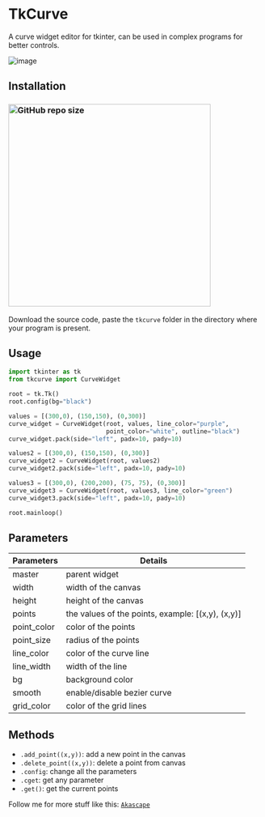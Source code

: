 # TkCurve
A curve widget editor for tkinter, can be used in complex programs for better controls.

![image](https://github.com/Akascape/TkCurve/assets/89206401/b4cd7314-b899-4244-b4ee-1ff25355ba7c)

## Installation
### [<img alt="GitHub repo size" src="https://img.shields.io/github/repo-size/Akascape/TkCurve?&color=white&label=Download%20Source%20Code&logo=Python&logoColor=yellow&style=for-the-badge"  width="400">](https://github.com/Akascape/TkCurve/archive/refs/heads/main.zip)

Download the source code, paste the `tkcurve` folder in the directory where your program is present.

## Usage
```python
import tkinter as tk
from tkcurve import CurveWidget

root = tk.Tk()
root.config(bg="black")

values = [(300,0), (150,150), (0,300)]
curve_widget = CurveWidget(root, values, line_color="purple",
                           point_color="white", outline="black")
curve_widget.pack(side="left", padx=10, pady=10)

values2 = [(300,0), (150,150), (0,300)]
curve_widget2 = CurveWidget(root, values2)
curve_widget2.pack(side="left", padx=10, pady=10)

values3 = [(300,0), (200,200), (75, 75), (0,300)]
curve_widget3 = CurveWidget(root, values3, line_color="green")
curve_widget3.pack(side="left", padx=10, pady=10)

root.mainloop()
```

## Parameters
| Parameters | Details |
|--------|----------|
| master	| parent widget |
| width | width of the canvas |
| height | height of the canvas |
| points | the values of the points, example: [(x,y), (x,y)] |
| point_color | color of the points |
| point_size | radius of the points |
| line_color | color of the curve line |
| line_width | width of the line |
| bg | background color |
| smooth | enable/disable bezier curve |
| grid_color | color of the grid lines |

## Methods
- `.add_point((x,y))`: add a new point in the canvas
- `.delete_point((x,y))`: delete a point from canvas
- `.config`: change all the parameters
- `.cget`: get any parameter
- `.get()`: get the current points
  
Follow me for more stuff like this: [`Akascape`](https://github.com/Akascape/)
